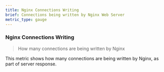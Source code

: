 ```yaml
---
title: Nginx Connections Writing
brief: Connections being written by Nginx Web Server
metric_type: gauge
---
```

### Nginx Connections Writing

> How many connections are being written by Nginx

This metric shows how many connections are being written by Nginx, as part of server response.
